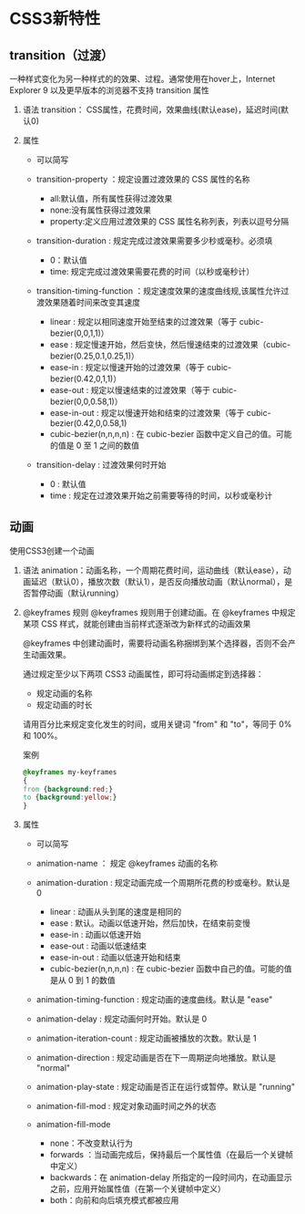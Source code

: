 # CSS3新特性
## transition（过渡）
一种样式变化为另一种样式的的效果、过程。通常使用在hover上，Internet Explorer 9 以及更早版本的浏览器不支持 transition 属性

1. 语法
    transition： CSS属性，花费时间，效果曲线(默认ease)，延迟时间(默认0)

2. 属性
    - 可以简写

    - transition-property ：规定设置过渡效果的 CSS 属性的名称
        - all:默认值，所有属性获得过渡效果
        - none:没有属性获得过渡效果
        - property:定义应用过渡效果的 CSS 属性名称列表，列表以逗号分隔

    - transition-duration : 规定完成过渡效果需要多少秒或毫秒。必须填
        - 0：默认值
        - time: 规定完成过渡效果需要花费的时间（以秒或毫秒计）

    - transition-timing-function ：规定速度效果的速度曲线规,该属性允许过渡效果随着时间来改变其速度
        - linear : 规定以相同速度开始至结束的过渡效果（等于 cubic-bezier(0,0,1,1)）
        - ease : 规定慢速开始，然后变快，然后慢速结束的过渡效果（cubic-bezier(0.25,0.1,0.25,1)）
        - ease-in : 规定以慢速开始的过渡效果（等于 cubic-bezier(0.42,0,1,1)）
        - ease-out : 规定以慢速结束的过渡效果（等于 cubic-bezier(0,0,0.58,1)）
        - ease-in-out : 规定以慢速开始和结束的过渡效果（等于 cubic-bezier(0.42,0,0.58,1)
        - cubic-bezier(n,n,n,n)	: 在 cubic-bezier 函数中定义自己的值。可能的值是 0 至 1 之间的数值

    - transition-delay : 过渡效果何时开始
        - 0 : 默认值
        - time : 规定在过渡效果开始之前需要等待的时间，以秒或毫秒计

## 动画
使用CSS3创建一个动画

1. 语法
    animation：动画名称，一个周期花费时间，运动曲线（默认ease），动画延迟（默认0），播放次数（默认1），是否反向播放动画（默认normal），是否暂停动画（默认running）

2. @keyframes 规则
    @keyframes 规则用于创建动画。在 @keyframes 中规定某项 CSS 样式，就能创建由当前样式逐渐改为新样式的动画效果

    @keyframes 中创建动画时，需要将动画名称捆绑到某个选择器，否则不会产生动画效果。

    通过规定至少以下两项 CSS3 动画属性，即可将动画绑定到选择器：
    - 规定动画的名称
    - 规定动画的时长

    请用百分比来规定变化发生的时间，或用关键词 "from" 和 "to"，等同于 0% 和 100%。

    案例
    ```css
    @keyframes my-keyframes
    {
    from {background:red;}
    to {background:yellow;}
    }
    ```
    


3. 属性
    - 可以简写

    - animation-name ： 规定 @keyframes 动画的名称

    - animation-duration : 规定动画完成一个周期所花费的秒或毫秒。默认是 0
        - linear : 动画从头到尾的速度是相同的
        - ease : 默认。动画以低速开始，然后加快，在结束前变慢
        - ease-in : 动画以低速开始
        - ease-out : 动画以低速结束
        - ease-in-out : 动画以低速开始和结束
        - cubic-bezier(n,n,n,n)	: 在 cubic-bezier 函数中自己的值。可能的值是从 0 到 1 的数值

    - animation-timing-function	: 规定动画的速度曲线。默认是 "ease"

    - animation-delay : 规定动画何时开始。默认是 0

    - animation-iteration-count	: 规定动画被播放的次数。默认是 1

    - animation-direction : 规定动画是否在下一周期逆向地播放。默认是 "normal"

    - animation-play-state : 规定动画是否正在运行或暂停。默认是 "running"

    - animation-fill-mod : 规定对象动画时间之外的状态

    - animation-fill-mode
        - none：不改变默认行为    
        - forwards ：当动画完成后，保持最后一个属性值（在最后一个关键帧中定义）
        - backwards：在 animation-delay 所指定的一段时间内，在动画显示之前，应用开始属性值（在第一个关键帧中定义） 
        - both：向前和向后填充模式都被应用


    
